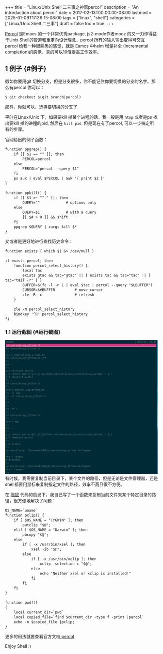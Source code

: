 +++
title = "Linux/Unix Shell 二三事之神器percol"
description = "An introduction about percol"
date = 2017-02-13T00:00:00-08:00
lastmod = 2025-01-09T17:36:15-08:00
tags = ["linux", "shell"]
categories = ["Linux/Unix Shell 二三事"]
draft = false
toc = true
+++

[Percol](https://github.com/mooz/percol) 是Emacs 的一个非常优秀package, js2-mode作者mooz 的又一力作得益于Unix Shell的管道和重定向设计理念，percol 所有的输入输出变得可交互 percol 给我一种很熟悉的感觉，就是 Eamcs 中helm 增量补全 (incremental completion)的感觉，真的可以10倍提高工作效率。


## <span class="section-num">1</span> 例子 {#例子}

假如你要用git 切换分支，但是分支很多，你不能记住你要切换的分支的名字。那么有percol 你可以：

```shell
$ git checkout $(git branch|percol)
```

那样，你就可以，选择要切换的分支了

平时在Linux/Unix 下，如果要kill 掉某个进程的话，我一般是用 `htop` 或者是ps 找出要kill 掉的进程的pid, 然后在 `kill pid`. 但是现在有了percol, 可以一步搞定所有的步骤。

官网给出的例子函数：

```shell
function ppgrep() {
    if [[ $1 == "" ]]; then
        PERCOL=percol
    else
        PERCOL="percol --query $1"
    fi
    ps aux | eval $PERCOL | awk '{ print $2 }'
}

function ppkill() {
    if [[ $1 =~ "^-" ]]; then
        QUERY=""            # options only
    else
        QUERY=$1            # with a query
        [[ $# > 0 ]] && shift
    fi
    ppgrep $QUERY | xargs kill $*
}
```

又或者是更好地进行查找历史命令：

```shell
function exists { which $1 &> /dev/null }

if exists percol; then
    function percol_select_history() {
        local tac
        exists gtac && tac="gtac" || { exists tac && tac="tac" || { tac="tail -r" } }
        BUFFER=$(fc -l -n 1 | eval $tac | percol --query "$LBUFFER")
        CURSOR=$#BUFFER         # move cursor
        zle -R -c               # refresh
    }

    zle -N percol_select_history
    bindkey '^R' percol_select_history
fi
```


### <span class="section-num">1.1</span> 运行截图 {#运行截图}

[![](/ox-hugo/percol1.png)](/ox-hugo/percol1.png)
有时候，我需要复制当前目录下，某个文件的路径，但是无论是文件管理器，还是shell都要用鼠标来复制指定文件的路径，效率不高且很不方便。

在 [陈斌](http://blog.binchen.org/posts/how-to-use-git-effectively.html) 代码的启发下，我自己写了一个函数来复制当前文件夹某个特定目录的路径，很方便地解决了问题：

```shell
OS_NAME=`uname`
function pclip() {
    if [ $OS_NAME = "CYGWIN" ]; then
        putclip "$@";
    elif [ $OS_NAME = "Darwin" ]; then
        pbcopy "$@";
    else
        if [ -x /usr/bin/xsel ]; then
            xsel -ib "$@";
        else
            if [ -x /usr/bin/xclip ]; then
                xclip -selection c "$@";
            else
                echo "Neither xsel or xclip is installed!"
            fi
        fi
    fi
}

function pwdf()
{
    local current_dir=`pwd`
    local copied_file=`find $current_dir -type f -print |percol`
    echo -n $copied_file |pclip;
}
```

更多的用法就要查看官方文档[ percol](https://github.com/mooz/percol)

Enjoy Shell :)
